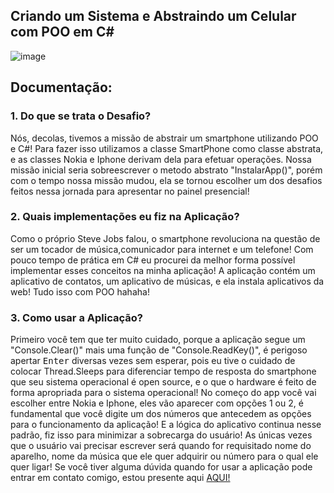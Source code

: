 ## Criando um Sistema e Abstraindo um Celular com POO em C#
![image](https://github.com/LucasAdao/Celulares-tipos/assets/100219854/e931cb55-6d0f-46f9-9947-b1999eafee15)
## Documentação:
<h3>1. Do que se trata o Desafio?</h3>
<p>Nós, decolas, tivemos a missão de abstrair um smartphone utilizando POO e C#! Para fazer isso utilizamos a classe SmartPhone como classe abstrata, e as classes Nokia e Iphone derivam dela para efetuar operações. Nossa missão inicial seria sobreescrever o metodo abstrato "InstalarApp()", porém com o tempo nossa missão mudou, ela se tornou escolher um dos desafios feitos nessa jornada para apresentar no painel presencial!</p>
<h3>2. Quais implementações eu fiz na Aplicação?</h3>
<p>Como o próprio Steve Jobs falou, o smartphone revoluciona na questão de ser um tocador de música,comunicador para internet e um telefone! Com pouco tempo de prática em C# eu procurei da melhor forma possível implementar esses conceitos na minha aplicação! A aplicação contém um aplicativo de contatos, um aplicativo de músicas, e ela instala aplicativos da web! Tudo isso com POO hahaha!</p>
<h3>3. Como usar a Aplicação?</h3>
<p>Primeiro você tem que ter muito cuidado, porque a aplicação segue um "Console.Clear()" mais uma função de "Console.ReadKey()", é perigoso apertar <kbd>Enter</kbd> diversas vezes sem esperar, pois eu tive o cuidado de colocar Thread.Sleeps para diferenciar tempo de resposta do smartphone que seu sistema operacional é open source, e o que o hardware é feito de forma apropriada para o sistema operacional! No começo do app você vai escolher entre Nokia e Iphone, eles vão aparecer com opções 1 ou 2, é fundamental que você digite um dos números que antecedem as opções para o funcionamento da aplicação! E a lógica do aplicativo continua nesse padrão, fiz isso para minimizar a sobrecarga do usuário! As únicas vezes que o usuário vai precisar escrever será quando for requisitado nome do aparelho, nome da música que ele quer adquirir ou número para o qual ele quer ligar! Se você tiver alguma dúvida quando for usar a aplicação pode entrar em contato comigo, estou presente aqui <a href="https://www.linkedin.com/in/l-ucas/">AQUI!</a></p>
